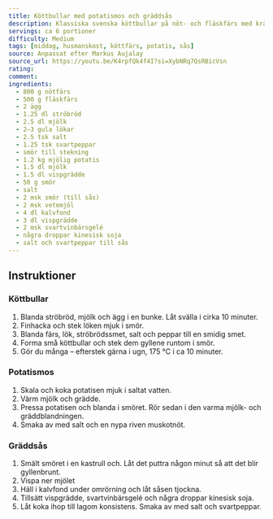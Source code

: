 ```yaml
---
title: Köttbullar med potatismos och gräddsås
description: Klassiska svenska köttbullar på nöt- och fläskfärs med krämigt potatismos och en mustig gräddsås. Perfekt till vardag eller helgmiddag.
servings: ca 6 portioner
difficulty: Medium
tags: [middag, husmanskost, köttfärs, potatis, sås]
source: Anpassat efter Markus Aujalay
source_url: https://youtu.be/K4rpfQk4f4I?si=XybNRq7QsRBicVsn
rating:
comment:
ingredients:
  - 800 g nötfärs
  - 500 g fläskfärs
  - 2 ägg
  - 1.25 dl ströbröd
  - 2.5 dl mjölk
  - 2–3 gula lökar
  - 2.5 tsk salt
  - 1.25 tsk svartpeppar
  - smör till stekning
  - 1.2 kg mjölig potatis
  - 1.5 dl mjölk
  - 1.5 dl vispgrädde
  - 50 g smör
  - salt
  - 2 msk smör (till sås)
  - 2 msk vetemjöl
  - 4 dl kalvfond
  - 3 dl vispgrädde
  - 2 msk svartvinbärsgelé
  - några droppar kinesisk soja
  - salt och svartpeppar till sås
---
```


## Instruktioner

### Köttbullar

1. Blanda ströbröd, mjölk och ägg i en bunke. Låt svälla i cirka 10 minuter.
2. Finhacka och stek löken mjuk i smör.
3. Blanda färs, lök, ströbrödssmet, salt och peppar till en smidig smet.
4. Forma små köttbullar och stek dem gyllene runtom i smör.
5. Gör du många – efterstek gärna i ugn, 175 °C i ca 10 minuter.

### Potatismos

1. Skala och koka potatisen mjuk i saltat vatten.
2. Värm mjölk och grädde.
3. Pressa potatisen och blanda i smöret. Rör sedan i den varma mjölk- och gräddblandningen.
4. Smaka av med salt och en nypa riven muskotnöt.

### Gräddsås

1. Smält smöret i en kastrull och. Låt det puttra någon minut så att det blir gyllenbrunt.
2. Vispa ner mjölet
3. Häll i kalvfond under omrörning och låt såsen tjockna.
4. Tillsätt vispgrädde, svartvinbärsgelé och några droppar kinesisk soja.
5. Låt koka ihop till lagom konsistens. Smaka av med salt och svartpeppar.
